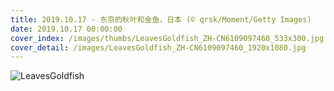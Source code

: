 ```yaml
---
title: 2019.10.17 - 东京的秋叶和金鱼，日本 (© qrsk/Moment/Getty Images)
date: 2019.10.17 00:00:00
cover_index: /images/thumbs/LeavesGoldfish_ZH-CN6109097460_533x300.jpg
cover_detail: /images/LeavesGoldfish_ZH-CN6109097460_1920x1080.jpg
---
```


![LeavesGoldfish](/images/LeavesGoldfish_ZH-CN6109097460_1920x1080.jpg)
